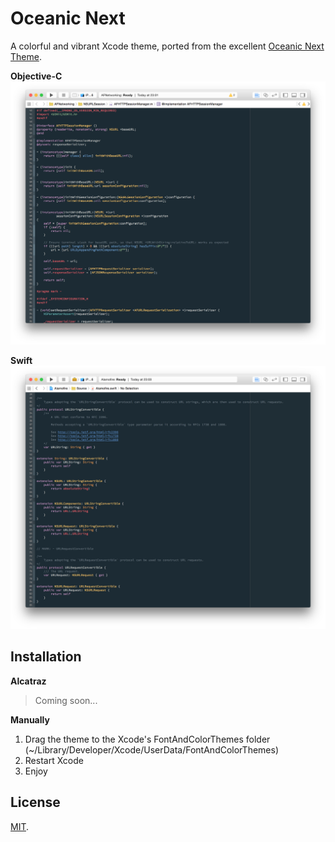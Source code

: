 # Oceanic Next

A colorful and vibrant Xcode theme, ported from the excellent [Oceanic Next Theme](https://github.com/voronianski/oceanic-next-theme).

**Objective-C**
![screen](Screenshots/Objective-C.png)

**Swift**
![screen](Screenshots/Swift.png)

## Installation

**Alcatraz**

> Coming soon...

**Manually**

1. Drag the theme to the Xcode's FontAndColorThemes folder (~/Library/Developer/Xcode/UserData/FontAndColorThemes)
2. Restart Xcode
3. Enjoy

## License

[MIT](http://www.opensource.org/licenses/MIT).
